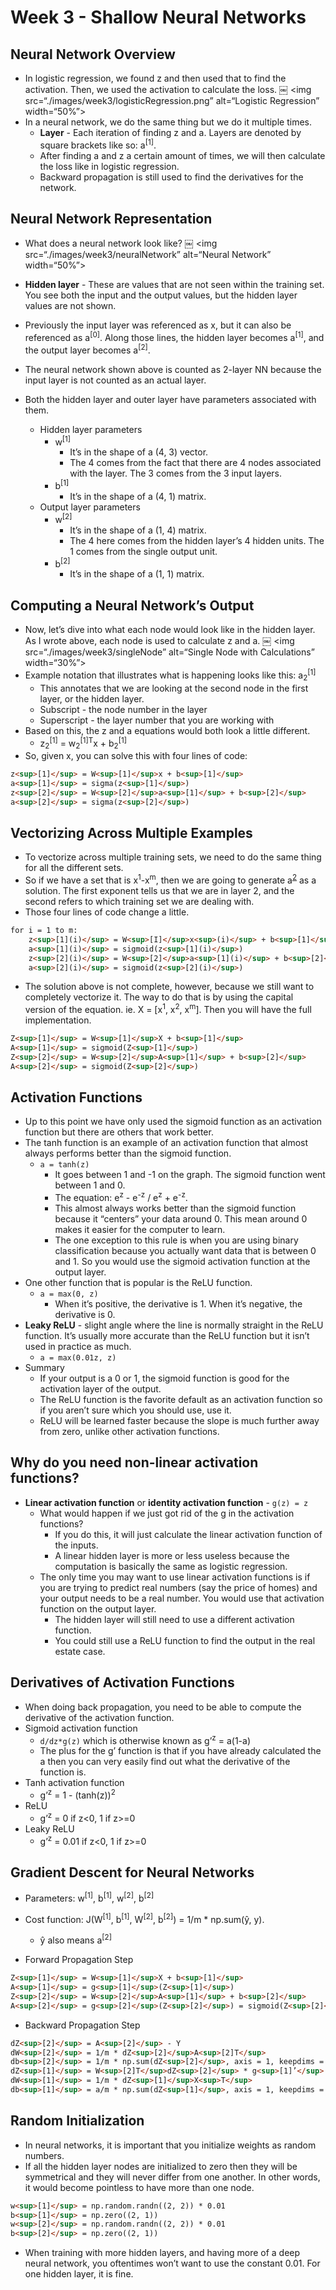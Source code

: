 # Week 3 - Shallow Neural Networks

## Neural Network Overview
* In logistic regression, we found z and then used that to find the activation. Then, we used the activation to calculate the loss.
￼
<img src=“./images/week3/logisticRegression.png” alt=“Logistic Regression” width=“50%”></img>
* In a neural network, we do the same thing but we do it multiple times. 
    * **Layer** - Each iteration of finding z and a. Layers are denoted by square brackets like so:  a<sup>[1]</sup>. 
    * After finding a and z a certain amount of times, we will then calculate the loss like in logistic regression.
    * Backward propagation is still used to find the derivatives for the network.

## Neural Network Representation
* What does a neural network look like?
￼
<img src=“./images/week3/neuralNetwork” alt=“Neural Network” width=“50%”></img>

* **Hidden layer** - These are values that are not seen within the training set. You see both the input and the output values, but the hidden layer values are not shown.
* Previously the input layer was referenced as x, but it can also be referenced as a<sup>[0]</sup>. Along those lines, the hidden layer becomes a<sup>[1]</sup>, and the output layer becomes a<sup>[2]</sup>.
* The neural network shown above is counted as 2-layer NN because the input layer is not counted as an actual layer.
* Both the hidden layer and outer layer have parameters associated with them.
    * Hidden layer parameters
        * w<sup>[1]</sup>
            * It’s in the shape of a (4, 3) vector.
            * The 4 comes from the fact that there are 4 nodes associated with the layer. The 3 comes from the 3 input layers.
        * b<sup>[1]</sup>
            * It’s in the shape of a (4, 1) matrix.
    * Output layer parameters
        * w<sup>[2]</sup>
            * It’s in the shape of a (1, 4) matrix.
            * The 4 here comes from the hidden layer’s 4 hidden units. The 1 comes from the single output unit.
        * b<sup>[2]</sup>
            * It’s in the shape of a (1, 1) matrix.

## Computing a Neural Network’s Output
* Now, let’s dive into what each node would look like in the hidden layer. As I wrote above, each node is used to calculate z and a.
￼
<img src=“./images/week3/singleNode” alt=“Single Node with Calculations” width=“30%”></img>
* Example notation that illustrates what is happening looks like this: a<sub>2</sub><sup>[1]</sup>
    * This annotates that we are looking at the second node in the first layer, or the hidden layer.
    * Subscript - the node number in the layer
    * Superscript - the layer number that you are working with
* Based on this, the z and a equations would both look a little different.
    * z<sub>2</sub><sup>[1]</sup> = w<sub>2</sub><sup>[1]T</sup>x + b<sub>2</sub><sup>[1]</sup>
* So, given x, you can solve this with four lines of code:
```html
z<sup>[1]</sup> = W<sup>[1]</sup>x + b<sup>[1]</sup>
a<sup>[1]</sup> = sigma(z<sup>[1]</sup>)
z<sup>[2]</sup> = W<sup>[2]</sup>a<sup>[1]</sup> + b<sup>[2]</sup>
a<sup>[2]</sup> = sigma(z<sup>[2]</sup>)
```

## Vectorizing Across Multiple Examples
* To vectorize across multiple training sets, we need to do the same thing for all the different sets.
* So if we have a set that is x<sup>1</sup>-x<sup>m</sup>, then we are going to generate a<sup>[2](i)</sup> as a solution. The first exponent tells us that we are in layer 2, and the second refers to which training set we are dealing with.
* Those four lines of code change a little.
```html
for i = 1 to m:
	z<sup>[1](i)</sup> = W<sup>[I]</sup>x<sup>(i)</sup> + b<sup>[1]</sup>
	a<sup>[1](i)</sup> = sigmoid(z<sup>[1](i)</sup>)
	z<sup>[2](i)</sup> = W<sup>[2]</sup>a<sup>[1](i)</sup> + b<sup>[2]</sup>
	a<sup>[2](i)</sup> = sigmoid(z<sup>[2](i)</sup>)
```
* The solution above is not complete, however, because we still want to completely vectorize it. The way to do that is by using the capital version of the equation. ie. X = [x<sup>1</sup>, x<sup>2</sup>, x<sup>m</sup>]. Then you will have the full implementation.
```html
Z<sup>[1]</sup> = W<sup>[1]</sup>X + b<sup>[1]</sup>
A<sup>[1]</sup> = sigmoid(Z<sup>[1]</sup>)
Z<sup>[2]</sup> = W<sup>[2]</sup>A<sup>[1]</sup> + b<sup>[2]</sup>
A<sup>[2]</sup> = sigmoid(Z<sup>[2]</sup>)
```

## Activation Functions
* Up to this point we have only used the sigmoid function as an activation function but there are others that work better.
* The tanh function is an example of an activation function that almost always performs better than the sigmoid function. 
    * `a = tanh(z)`
        * It goes between 1 and -1 on the graph. The sigmoid function went between 1 and 0.
        * The equation: e<sup>z</sup> - e<sup>-z</sup> / e<sup>z</sup> + e<sup>-z</sup>.
        * This almost always works better than the sigmoid function because it “centers” your data around 0. This mean around 0 makes it easier for the computer to learn.
        * The one exception to this rule is when you are using binary classification because you actually want data that is between 0 and 1. So you would use the sigmoid activation function at the output layer.
* One other function that is popular is the ReLU function.
    * `a = max(0, z)`
        * When it’s positive, the derivative is 1. When it’s negative, the derivative is 0.
* **Leaky ReLU** - slight angle where the line is normally straight in the ReLU function. It’s usually more accurate than the ReLU function but it isn’t used in practice as much.
    * `a = max(0.01z, z)`
* Summary
    * If your output is a 0 or 1, the sigmoid function is good for the activation layer of the output.
    * The ReLU function is the favorite default as an activation function so if you aren’t sure which you should use, use it.
    * ReLU will be learned faster because the slope is much further away from zero, unlike other activation functions.

## Why do you need non-linear activation functions?
* **Linear activation function** or **identity activation function** - `g(z) = z`
    * What would happen if we just got rid of the g in the activation functions?
        * If you do this, it will just calculate the linear activation function of the inputs.
        * A linear hidden layer is more or less useless because the computation is basically the same as logistic regression.
    * The only time you may want to use linear activation functions is if you are trying to predict real numbers (say the price of homes) and your output needs to be a real number. You would use that activation function on the output layer.
        * The hidden layer will still need to use a different activation function.
        * You could still use a ReLU function to find the output in the real estate case.

## Derivatives of Activation Functions
* When doing back propagation, you need to be able to compute the derivative of the activation function.
* Sigmoid activation function
    * `d/dz*g(z)` which is otherwise known as g’<sup>z</sup> = a(1-a)
    * The plus for the g’ function is that if you have already calculated the a then you can very easily find out what the derivative of the function is.
* Tanh activation function
    * g’<sup>z</sup> = 1 - (tanh(z))<sup>2<sup>
* ReLU
    * g’<sup>z</sup> = 0 if z<0, 1 if z>=0
* Leaky ReLU
    * g’<sup>z</sup> = 0.01 if z<0, 1 if z>=0

## Gradient Descent for Neural Networks
* Parameters: w<sup>[1]</sup>, b<sup>[1]</sup>, w<sup>[2]</sup>, b<sup>[2]</sup>
* Cost function: J(W<sup>[1]</sup>, b<sup>[1]</sup>, W<sup>[2]</sup>, b<sup>[2]</sup>) = 1/m * np.sum(y&#770;, y). 
    * y&#770; also means a<sup>[2]</sup>

* Forward Propagation Step
```html
Z<sup>[1]</sup> = W<sup>[1]</sup>X + b<sup>[1]</sup>
A<sup>[1]</sup> = g<sup>[1]</sup>(Z<sup>[1]</sup>)
Z<sup>[2]</sup> = W<sup>[2]</sup>A<sup>[1]</sup> + b<sup>[2]</sup>
A<sup>[2]</sup> = g<sup>[2]</sup>(Z<sup>[2]</sup>) = sigmoid(Z<sup>[2]</sup>)
```
* Backward Propagation Step
```html
dZ<sup>[2]</sup> = A<sup>[2]</sup> - Y
dW<sup>[2]</sup> = 1/m * dZ<sup>[2]</sup>A<sup>[2]T</sup>
db<sup>[2]</sup> = 1/m * np.sum(dZ<sup>[2]</sup>, axis = 1, keepdims = True)
dZ<sup>[1]</sup> = W<sup>[2]T</sup>dZ<sup>[2]</sup> * g<sup>[1]’</sup>(Z<sup>[1]</sup>)
dW<sup>[1]</sup> = 1/m * dZ<sup>[1]</sup>X<sup>T</sup>
db<sup>[1]</sup> = a/m * np.sum(dZ<sup>[1]</sup>, axis = 1, keepdims = True)
```

## Random Initialization
* In neural networks, it is important that you initialize weights as random numbers.
* If all the hidden layer nodes are initialized to zero then they will be symmetrical and they will never differ from one another. In other words, it would become pointless to have more than one node.
```html
w<sup>[1]</sup> = np.random.randn((2, 2)) * 0.01
b<sup>[1]</sup> = np.zero((2, 1))
w<sup>[2]</sup> = np.random.randn((2, 2)) * 0.01
b<sup>[2]</sup> = np.zero((2, 1))
```
* When training with more hidden layers, and having more of a deep neural network, you oftentimes won’t want to use the constant 0.01. For one hidden layer, it is fine.